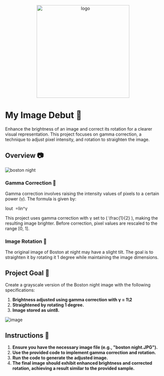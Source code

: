 <td>
<div align="center">
<img src="https://github.com/mathworks/awesome-matlab-students/blob/main/Images/membranelogo.png" alt="logo" width="300">
</div>

</td>

# My Image Debut 🌙

Enhance the brightness of an image and correct its rotation for a clearer visual representation. This project focuses on gamma correction, a technique to adjust pixel intensity, and rotation to straighten the image.

## Overview 📷

![boston night](https://github.com/SaadARazzaq/My-Image-Debut/assets/123338307/079c9f87-5ded-42fe-9902-c21f3c4095d7)

### Gamma Correction 🌈

Gamma correction involves raising the intensity values of pixels to a certain power (γ). The formula is given by:

Iout
​
 =Iin^γ
​

This project uses gamma correction with γ set to \( \frac{1}{2} \), making the resulting image brighter. Before correction, pixel values are rescaled to the range [0, 1].

### Image Rotation 🔄

The original image of Boston at night may have a slight tilt. The goal is to straighten it by rotating it 1 degree while maintaining the image dimensions.

## Project Goal 🎨

Create a grayscale version of the Boston night image with the following specifications:

1. **Brightness adjusted using gamma correction with γ = 1\2**
2. **Straightened by rotating 1 degree.**
3. **Image stored as uint8.**

![image](https://github.com/SaadARazzaq/My-Image-Debut/assets/123338307/e88bda5a-8e6c-4fa5-9818-570138ebcc8c)

## Instructions 🚀

1. **Ensure you have the necessary image file (e.g., "boston night.JPG").**
2. **Use the provided code to implement gamma correction and rotation.**
3. **Run the code to generate the adjusted image.**
4. **The final image should exhibit enhanced brightness and corrected rotation, achieving a result similar to the provided sample.**
